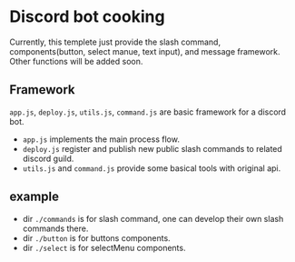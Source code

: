 # Discord bot cooking

Currently, this templete just provide the slash command, components(button, select manue, text input), and message framework. Other functions will be added soon.

## Framework

`app.js`, `deploy.js`, `utils.js`, `command.js` are basic framework for a discord bot.

* `app.js` implements the main process flow.
* `deploy.js` register and publish new public slash commands to related discord guild.
* `utils.js` and `command.js` provide some basical tools with original api.

## example
* dir `./commands` is for slash command, one can develop their own slash commands there.
* dir `./button` is for buttons components.
* dir `./select` is for selectMenu components.

